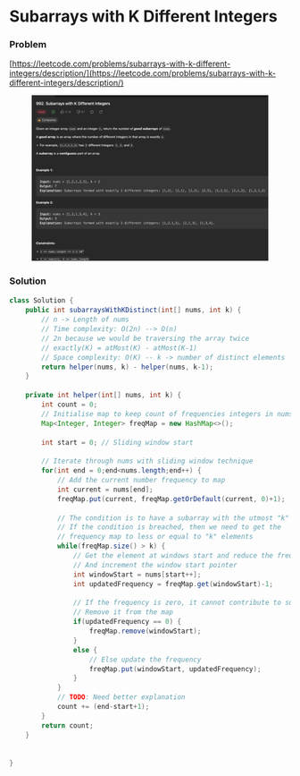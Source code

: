 # Subarrays with K Different Integers

### Problem

[https://leetcode.com/problems/subarrays-with-k-different-integers/description/](https://leetcode.com/problems/subarrays-with-k-different-integers/description/)

<figure><img src="../../.gitbook/assets/image (4) (1) (1) (1).png" alt=""><figcaption></figcaption></figure>

### Solution

```java
class Solution {
    public int subarraysWithKDistinct(int[] nums, int k) {
        // n -> Length of nums
        // Time complexity: O(2n) --> O(n)
        // 2n because we would be traversing the array twice
        // exactly(K) = atMost(K) - atMost(K-1)
        // Space complexity: O(K) -- k -> number of distinct elements
        return helper(nums, k) - helper(nums, k-1);
    }

    private int helper(int[] nums, int k) {
        int count = 0;
        // Initialise map to keep count of frequencies integers in nums
        Map<Integer, Integer> freqMap = new HashMap<>();

        int start = 0; // Sliding window start

        // Iterate through nums with sliding window technique
        for(int end = 0;end<nums.length;end++) {
            // Add the current number frequency to map
            int current = nums[end];
            freqMap.put(current, freqMap.getOrDefault(current, 0)+1);

            // The condition is to have a subarray with the utmost "k" elements
            // If the condition is breached, then we need to get the 
            // frequency map to less or equal to "k" elements
            while(freqMap.size() > k) {
                // Get the element at windows start and reduce the frequency  by 1
                // And increment the window start pointer
                int windowStart = nums[start++];
                int updatedFrequency = freqMap.get(windowStart)-1;

                // If the frequency is zero, it cannot contribute to subarray
                // Remove it from the map
                if(updatedFrequency == 0) {
                    freqMap.remove(windowStart);
                } 
                else {
                    // Else update the frequency
                    freqMap.put(windowStart, updatedFrequency);
                }
            }
            // TODO: Need better explanation
            count += (end-start+1);
        }
        return count;
    }
    
    
}
```
